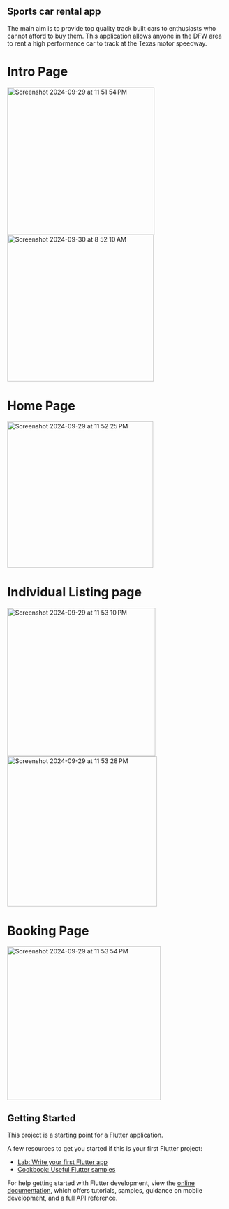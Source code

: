 ## Sports car rental app

The main aim is to provide top quality track built cars to enthusiasts who cannot afford to buy them. This application allows anyone in the DFW area to rent a high performance car to track at the Texas motor speedway.

# Intro Page

<img width="337" alt="Screenshot 2024-09-29 at 11 51 54 PM" src="https://github.com/user-attachments/assets/4a512198-d403-47cf-b92b-c245fe572442">

<img width="335" alt="Screenshot 2024-09-30 at 8 52 10 AM" src="https://github.com/user-attachments/assets/dd2f75d2-5c5f-471f-86a4-611774e357ec">


# Home Page

<img width="334" alt="Screenshot 2024-09-29 at 11 52 25 PM" src="https://github.com/user-attachments/assets/90bed03d-7f56-4316-aad0-3a91e55c9749">

# Individual Listing page

<img width="339" alt="Screenshot 2024-09-29 at 11 53 10 PM" src="https://github.com/user-attachments/assets/e0cf0dc8-98b1-40e7-8653-20fe1ff5320a">

<img width="343" alt="Screenshot 2024-09-29 at 11 53 28 PM" src="https://github.com/user-attachments/assets/8b18a61f-33dd-4bab-b757-2550216fd950">

# Booking Page

<img width="351" alt="Screenshot 2024-09-29 at 11 53 54 PM" src="https://github.com/user-attachments/assets/6e57ef45-6d67-406e-8d75-663ef08bcd89">

## Getting Started

This project is a starting point for a Flutter application.

A few resources to get you started if this is your first Flutter project:

- [Lab: Write your first Flutter app](https://docs.flutter.dev/get-started/codelab)
- [Cookbook: Useful Flutter samples](https://docs.flutter.dev/cookbook)

For help getting started with Flutter development, view the
[online documentation](https://docs.flutter.dev/), which offers tutorials,
samples, guidance on mobile development, and a full API reference.
